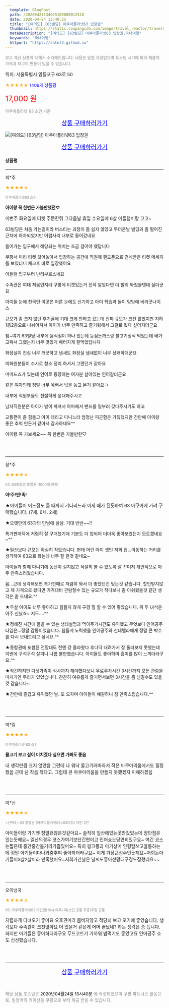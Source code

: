 ```yaml
---
  template: BlogPost
  path: /20200424134025100000012418
  date: 2020-04-24 13:40:25
  title: "[여의도] [63빌딩] 아쿠아플라넷63 입장권"
  thumbnail: https://static.coupangcdn.com/image/travel_reactor/travelSeller/common/A00186371/dedbc242-68ff-49d6-954f-1cedbeebe354.jpg
  metaDescription: "[여의도] [63빌딩] 아쿠아플라넷63 입장권,국내여행"
  keywords: "국내여행"
  httpurl: "https://antnf3.github.io"
---
```

  
<span style="color: #888;font-size:0.8rem">보고 계신 상품에 대해서 소개해드립니다.
내용은 일절 과장없으며 포스팅 시기에 따라 제품의 가격과 재고의 변동이 있을 수 있습니다.</span>
  
<span style="font-size: 0.9rem;">위치: 서울특별시 영등포구 63로 50</span>
  
<span style="color: orange;">★★★★★</span> <span style="color: blue;font-size: 0.85rem;">1409개 상품평</span>
  
<span style="color: red;font-size: 1.5rem;">17,000 원</span>
  
<span style="color: #888;font-size:0.8rem">아쿠아플라넷 63 소인 기준</span>



<p align="center"><a href="http://me2.do/FEthuGHa" style="font-size: 1.2rem; color: blue;">상품 구매하러가기</a></p>

![[여의도] [63빌딩] 아쿠아플라넷63 입장권](https://image15.coupangcdn.com/image/travelSeller/common/A00186371/62dad5fc-06c4-4b89-9dad-7e6e72dcacef.jpg)

<p align="center"><a href="http://me2.do/FEthuGHa" style="font-size: 1.2rem; color: blue;">상품 구매하러가기</a></p>

#### 상품평
  
---
  
최*주
    
<span style="color: orange;">★★★★☆</span>
    
<span style="color: #888;font-size:0.7rem">아쿠아플라넷63 소인</span>
    
<span style="font-size:0.85rem">**아이랑 꼭 한번은 가볼만했던♡**</span>
    
<span style="font-size: 0.9rem;">이번주 화요일에 티켓 주문한뒤
그다음날  휴일 수요일에 6살 아들램이랑 고고~

63빌딩은  처음 가는길이라
버스타는 과정이 좀 쉽지 않았고
무더운날  빌딩과 좀
떨어진 근처에 하차되었지만
어렵사리 내부로 들어갔네요

들어가는 입구에서 해당되는 위치는
조금 걸어야 했답니다

쿠팡서 미리 티켓 끊어놓아서
입장하는 공간에 직원께 핸드폰으로
건네받은 티켓 메세지를 보였더니
체크후 바로 입장했어요

아들램 입구부터 난리부르스네요

수족관은 여태 처음인지라
쿠팡에 티켓있는거 진작  알았다면
더 빨리  와줬을텐데 싶더군요

아이들 눈에 천국인 이곳은 
어른 눈에도 신기하고
아이 학습과 놀이 탐방에 베리굿나이스

규모가 좀  크지 않단 후기글에 기대 크게
안하고 갔는데 진짜 규모가 크진 않았지만
지하1층2층으로 나뉘어져서 
아이가 너무 만족하고 즐거워해서
그걸로 됬다 싶어지더군요



참~여기 63빌딩 내부에 음식점이 하나
있는데 등심돈까스랑 불고기정식 먹었는데
배가 고파서 그랬는지 너무 맛있게 배터지게
잘먹었답니다

화장실이 진심 너무 깨끗하고 냄새도 화장실
냄새없이 너무 상쾌하더군요

미화원분들이 수시로 청소 정리 하셔서
그랬던거 같아요

머메드쇼가 있는데 인어로 등장하는 여자분
살아있는 인어같더군요

같은 여자인데 정말 너무 예뻐서 넋을 놓고
본거 같아요ㅋ

내부에 직원부들도 친절하게 응대해주시고

남자직원분은 아이가 발이 까져서 아파해서
밴드를 일부러 갖다주시기도 하고

교통편이 좀 힘들고 아이 데리고 다니느라
엄청난 피곤함은 가득했지만
간만에 아이랑 좋은 추억 만든거 같아서
감사하네요^^

아이랑 꼭 가보세요~~
꼭 한번은 가볼만한♡</span>
    
<br>
<br>

---
  
장*주
    
<span style="color: orange;">★★★★☆</span>
    
<span style="color: #888;font-size:0.7rem">03. 63종합권 종일권 (1000매 한정)  </span>
    
<span style="font-size:0.85rem">**아!주!만!족!**</span>
    
<span style="font-size: 0.9rem;">★아이들이 어느정도 클 때까지 기다리느라 이제 때가 된듯하여 63 아쿠아에 가려 구매했습니다.
(7세. 6세. 2세)

★오랫만의 63과의 만남에 설렘. 기대 반반~~!!

특가판매덕에 저렴히 잘 구매했기에 기분도 더 업되어
더더욱 좋아보였는지 모르겠네요~^^

★일산보다 규모는 확실히 작았습니다.
헌데 어린 아이 셋인 저희 집...이동하는 거리를 생각하여 63으로 왔는데 너무 잘 한것 같네요~

아이들과 함께 다니기에 동선이 길지않고 적절히 볼 수 있도록 잘 꾸며져 개인적으로 아주 만족스러웠습니다.

음...근데 생각해보면 특가판매로 저렴히 와서 더 좋았던건 맞는것 같습니다. 할인받지않고 제 가격으로 왔다면 가격대비 관람할수 있는 규모가 작다보니 좀 아쉬웠을것 같단 생각은 좀 드네요.^^

★두살 아이도 너무 좋아하고 힘들지 않게 구경 힐
할 수 있어 좋았습니다. 위 두 녀석은 아주 신났죠~ 저도....^^

★정해진 시간에 들을 수 있는 생태설명과 먹이주기시간도 유익했고 무엇보다 인어공주타임은...정말 감동이었습니다.
힘들게 노력했을 인어공주와 신데렐라에게 정말 큰 박수를 다시 보내드리고 싶네요.^^

★종합권에 포함된 전망대도 전엔 걍 올라왔다 후다닥 내려가서 잘 둘러보지 못했는데 이번에 구석구석 살피니 나름 볼만했습니다. 아이들도 좋아하며 흥미를 많이 느끼더라구요.^^

★작긴하지만 다섯가족이 식사까지 해야했다보니 무료주차시간 3시간까지 모든 관람을 마치기엔 무리가 있었습니다. 찬찬히 여유롭게 즐기면서보면 3시간을 좀 넘길수도 있을것 같습니다~

★간만에 즐겁고 유익했던 날.
또 오자며 아이들이 얘길하니 참 만족스럽습니다.^^</span>
    
<br>
<br>

---
  
박*림
    
<span style="color: orange;">★★★★☆</span>
    
<span style="color: #888;font-size:0.7rem">아쿠아플라넷 63 소인</span>
    
<span style="font-size:0.85rem">**물고기 보고 싶어 미치겠다 싶으면 가봐도 좋음**</span>
    
<span style="font-size: 0.9rem;">내 생각만큼 크지 않았음 그런데 나 워낙 물고기러버라서 작은 아쿠아리움에서도 힐링했음 근데 넘 작음 작다고. 그럼데 큰 아쿠아리움을 만들지 못했겠지 이해하겠음</span>
    
<br>
<br>

---
  
이*선
    
<span style="color: orange;">★★★★☆</span>
    
<span style="color: #888;font-size:0.7rem"><선택3> 63 종합권 (아쿠아플라넷63+63아트) 대인 2인</span>
    

    
<span style="font-size: 0.9rem;">아이들이랑 가기엔 정말괜찮은것같아요~
솔직히 일산에있는곳만갔었는데 장단점은있는듯해요~
일산의경우 코스가여기보단긴편이고 인어쇼는당연히있구요~
여긴 코스는짧은데 중간중간볼거리가좀있어요~
특히 핑크퐁과 아기상어 인형탈쓰고율동하는데 정말 아기들이다나와춤추며 좋아하더라구요~ 이게 가장큰점수인듯해요~저희는아기들이3살2살이라 만족했어요~저희가간날은 날씨도좋아전망대구경도잘했네요~~</span>
    
<br>
<br>

---
  
오이냉국
    
<span style="color: orange;">★★★★☆</span>
    
<span style="color: #888;font-size:0.7rem">06. 아쿠아플라넷63 야간권(18시 이후) 대/소인 공통 주중/주말 공통 </span>
    

    
<span style="font-size: 0.9rem;">저렴하게 다녀오기 좋아요
오후권이라 붐비지않고 적당히 보고 오기에 좋았습니다.
생각보다 수족관이 크진않아요
더 있을거 같은게 어머 끝났네? 하는 생각은 좀 듭니다.
하지만 아기들은 좋아하더라구요
푸드코트가 가까워 밥먹기도 좋았고요
인어공주 쇼도 신선했습니다.</span>
    
<br>
<br>


  
---
  
<p align="center"><a href="http://me2.do/FEthuGHa" style="font-size: 1.2rem; color: blue;">상품 구매하러가기</a></p>
  
<br>
  
<span style="font-size: 0.85rem; color: #888;">해당 상품 포스팅은 <span style="color: #000;"> 2020년04월24일 13시40분 </span> 에 작성되었으며 쿠팡 파트너스 활동으로, 일정액의 커미션을 쿠팡으로 부터 제공 받을 수 있습니다.</span>